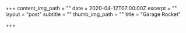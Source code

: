 +++
content_img_path = ""
date = 2020-04-12T07:00:00Z
excerpt = ""
layout = "post"
subtitle = ""
thumb_img_path = ""
title = "Garage Rocket"

+++
